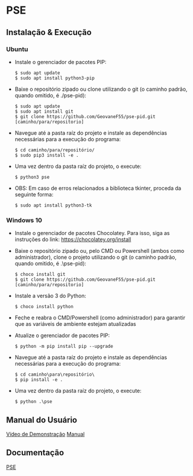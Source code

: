 # PSE

## Instalação & Execução
### Ubuntu
- Instale o gerenciador de pacotes PIP:

  ```
  $ sudo apt update
  $ sudo apt install python3-pip
  ```

- Baixe o repositório zipado ou clone utilizando o git (o caminho padrão, quando omitido, é ./pse-pid):
  
  ```
  $ sudo apt update
  $ sudo apt install git
  $ git clone https://github.com/GeovaneF55/pse-pid.git [caminho/para/repositorio]
  ``` 
  
- Navegue até a pasta raíz do projeto e instale as dependências necessárias para a execução do programa:

  ```
  $ cd caminho/para/repositório/
  $ sudo pip3 install -e .
  ```
 
- Uma vez dentro da pasta raíz do projeto, o execute:

  ```
  $ python3 pse
  ```
  
- OBS: Em caso de erros relacionados a biblioteca tkinter, proceda da seguinte forma:

  ```
  $ sudo apt install python3-tk
  ```
  
### Windows 10
- Instale o gerenciador de pacotes Chocolatey. Para isso, siga as instruções do link: https://chocolatey.org/install

- Baixe o repositório zipado ou, pelo CMD ou Powershell (ambos como administrador), clone o projeto utilizando o git (o caminho padrão, quando omitido, é .\pse-pid):

  ```
  $ choco install git
  $ git clone https://github.com/GeovaneF55/pse-pid.git [caminho/para/repositorio]
  ```
  
- Instale a versão 3 do Python:

  ```
  $ choco install python
  ```

- Feche e reabra o CMD/Powershell (como administrador) para garantir que as variáveis de ambiente estejam atualizadas

- Atualize o gerenciador de pacotes PIP:

  ```
  $ python -m pip install pip --upgrade
  ```
  
- Navegue até a pasta raíz do projeto e instale as dependências necessárias para a execução do programa:

  ```
  $ cd caminho\para\repositório\
  $ pip install -e .
  ```
  
- Uma vez dentro da pasta raíz do projeto, o execute:

  ```
  $ python .\pse
  
## Manual do Usuário
[Vídeo de Demonstração](https://youtu.be/FUVDooJn3ZA) 
[Manual](doc/MANUAL.md)

## Documentação
[PSE](doc/PSE.md)
